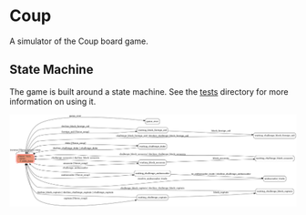 # Coup

A simulator of the Coup board game. 

## State Machine
The game is built around a state machine. See the [tests](tests/) directory for more information on using it.

![diagram](tests/coup.png)